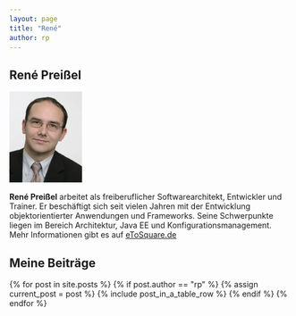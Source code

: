 ```yaml
---
layout: page
title: "René"
author: rp
---
```


René Preißel
------------

![René Preißel](rene-preissel.jpg)

**René Preißel** arbeitet als freiberuflicher Softwarearchitekt,
Entwickler und Trainer.
Er beschäftigt sich seit vielen Jahren mit der Entwicklung
objektorientierter Anwendungen und Frameworks.
Seine Schwerpunkte liegen im Bereich Architektur, Java EE
und Konfigurationsmanagement.
Mehr Informationen gibt es auf [eToSquare.de](http://www.eToSquare.de)

Meine Beiträge
--------------

<table class="table table-striped">
  {% for post in site.posts %}
    {% if post.author == "rp" %}
      {% assign current_post = post %}
      {% include post_in_a_table_row %}
    {% endif %}
  {% endfor %}
</table>
